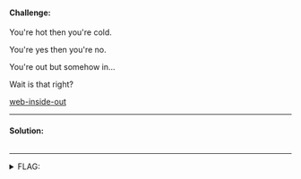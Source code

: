 #### Challenge:

You're hot then you're cold.

You're yes then you're no.

You're out but somehow in... 

Wait is that right?

[web-inside-out](https://web-inside-out-b3d9f3b9.chal-2021.duc.tf/)

---

#### Solution:

```bash
```

---

<details><summary>FLAG:</summary>

```
DUCTF{very_spooky_request}
```

</details>
<br/>
